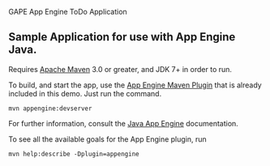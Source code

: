 GAPE App Engine ToDo Application

## Sample Application for use with App Engine Java.

Requires [Apache Maven](http://maven.apache.org) 3.0 or greater, and JDK 7+ in order to run.

To build, and start the app, use the [App Engine Maven Plugin](http://code.google.com/p/appengine-maven-plugin/) that is already included in this demo.  Just run the command.

    mvn appengine:devserver

For further information, consult the [Java App Engine](https://developers.google.com/appengine/docs/java/overview) documentation.

To see all the available goals for the App Engine plugin, run

    mvn help:describe -Dplugin=appengine

